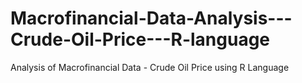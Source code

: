 # Macrofinancial-Data-Analysis---Crude-Oil-Price---R-language
Analysis of Macrofinancial Data - Crude Oil Price using R Language

